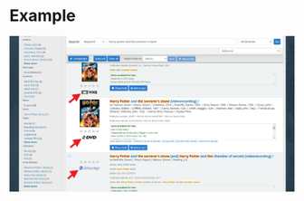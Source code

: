 # Example
![Example of custom ccode images](https://raw.githubusercontent.com/jsonks/Koha-Modifications/main/OPAC/Add007IconsViaAPI/img/Example_007Icons.png)
